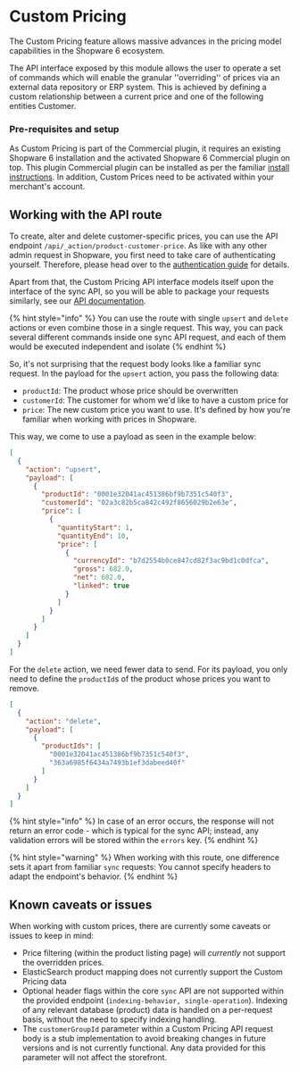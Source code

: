 # Custom Pricing

The Custom Pricing feature allows massive advances in the pricing model capabilities in the Shopware 6 ecosystem.

The API interface exposed by this module allows the user to operate a set of commands which will enable the granular 
''overriding'' of prices via an external data repository or ERP system. This is achieved by defining a custom 
relationship between a current price and one of the following entities Customer.

### Pre-requisites and setup

As Custom Pricing is part of the Commercial plugin, it requires an existing Shopware 6 installation and the activated
Shopware 6 Commercial plugin on top. This plugin Commercial plugin can be installed as per the familiar
[install instructions](guides/plugins/plugins/plugin-base-guide#install-your-plugin). In addition, Custom Prices need 
to be activated within your merchant's account.

## Working with the API route

To create, alter and delete customer-specific prices, you can use the API endpoint `/api/_action/product-customer-price`. As like with any other admin request in Shopware, you first need to take care of authenticating yourself. Therefore, please head over to the 
[authentication guide](https://shopware.stoplight.io/docs/admin-api/ZG9jOjEwODA3NjQx-authentication) for details.

Apart from that, the Custom Pricing API interface models itself upon the interface of the sync API, so you will 
be able to package your requests similarly, see our [API documentation](https://shopware.stoplight.io/docs/admin-api).

{% hint style="info" %}
You can use the route with single `upsert` and `delete` actions or even combine those in a single request. This way, you can pack several different commands inside one sync API request, and each of them would be executed independent and isolate
{% endhint %}

So, it's not surprising that the request body looks like a familiar sync request. In the payload for the `upsert` action, you pass the following data:
* `productId`: The product whose price should be overwritten
* `customerId`: The customer for whom we'd like to have a custom price for
* `price`: The new custom price you want to use. It's defined by how you're familiar when working with prices in Shopware.

This way, we come to use a payload as seen in the example below:
```json
[
  {
    "action": "upsert",
    "payload": [
      {
        "productId": "0001e32041ac451386bf9b7351c540f3",
        "customerId": "02a3c82b5ca842c492f8656029b2e63e",
        "price": [
          {
            "quantityStart": 1,
            "quantityEnd": 10,
            "price": [
              {
                "currencyId": "b7d2554b0ce847cd82f3ac9bd1c0dfca",
                "gross": 682.0,
                "net": 682.0,
                "linked": true
              }
            ]
          }
        ]
      }
    ]
  }
]
```

For the `delete` action, we need fewer data to send. For its payload, you only need to define the `productId`s of the product whose prices you want to remove.

```json
[
  {
    "action": "delete",
    "payload": [
      {
        "productIds": [
          "0001e32041ac451386bf9b7351c540f3",
          "363a6985f6434a7493b1ef3dabeed40f"
        ]
      }
    ]
  }
]
```

{% hint style="info" %}
In case of an error occurs, the response will not return an error code - which is typical for the sync API; instead, any validation errors will be stored within the `errors` key. 
{% endhint %}

{% hint style="warning" %}
When working with this route, one difference sets it apart from familiar `sync` requests: You cannot specify headers to adapt the endpoint's behavior. 
{% endhint %}

## Known caveats or issues

When working with custom prices, there are currently some caveats or issues to keep in mind: 
- Price filtering (within the product listing page) will _currently_ not support the overridden prices.
- ElasticSearch product mapping does not currently support the Custom Pricing data
- Optional header flags within the core `sync` API are not supported within the provided endpoint 
(`indexing-behavior, single-operation`). Indexing of any relevant database (product) data is handled on a per-request basis, without the need to specify indexing handling.
- The `customerGroupId` parameter within a Custom Pricing API request body is a stub implementation to avoid breaking 
changes in future versions and is not currently functional. Any data provided for this parameter will not affect the storefront.